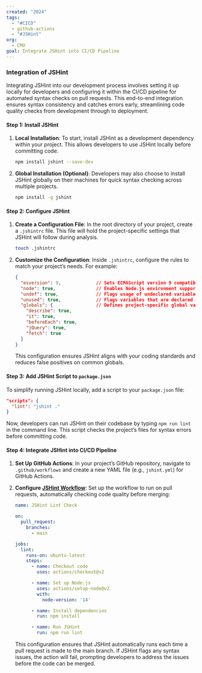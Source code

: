 ```yaml
---
created: "2024"
tags:
  - "#CICD"
  - github-actions
  - "#JSHint"
org:
  - CMU
goal: Integrate JSHint into CI/CD Pipeline
---
```

### Integration of JSHint

Integrating JSHint into our development process involves setting it up locally for developers and configuring it within the CI/CD pipeline for automated syntax checks on pull requests. This end-to-end integration ensures syntax consistency and catches errors early, streamlining code quality checks from development through to deployment.

#### Step 1: Install JSHint

1. **Local Installation**:
   To start, install JSHint as a development dependency within your project. This allows developers to use JSHint locally before committing code. 
   ```bash
   npm install jshint --save-dev
   ```

2. **Global Installation (Optional)**:
   Developers may also choose to install JSHint globally on their machines for quick syntax checking across multiple projects.
   ```bash
   npm install -g jshint
   ```

#### Step 2: Configure JSHint

1. **Create a Configuration File**:
   In the root directory of your project, create a `.jshintrc` file. This file will hold the project-specific settings that JSHint will follow during analysis.
   ```bash
   touch .jshintrc
   ```

2. **Customize the Configuration**:
   Inside `.jshintrc`, configure the rules to match your project’s needs. For example:
   ```json
   {
     "esversion": 9,             // Sets ECMAScript version 9 compatibility
     "node": true,               // Enables Node.js environment support
     "undef": true,              // Flags usage of undeclared variables
     "unused": true,             // Flags variables that are declared but not used
     "globals": {                // Defines project-specific global variables
       "describe": true,
       "it": true,
       "beforeEach": true,
       "jQuery": true,
       "fetch": true
     }
   }
   ```
   This configuration ensures JSHint aligns with your coding standards and reduces false positives on common globals.

#### Step 3: Add JSHint Script to `package.json`

To simplify running JSHint locally, add a script to your `package.json` file:
```json
"scripts": {
  "lint": "jshint ."
}
```
Now, developers can run JSHint on their codebase by typing `npm run lint` in the command line. This script checks the project’s files for syntax errors before committing code.

#### Step 4: Integrate JSHint into CI/CD Pipeline

1. **Set Up GitHub Actions**:
   In your project’s GitHub repository, navigate to `.github/workflows` and create a new YAML file (e.g., `jshint.yml`) for GitHub Actions.

2. **Configure [JSHint Workflow](https://github.com/CMU-313/nodebb-f24-the-turtles/blob/f24/.github/workflows/jshint.yml)**:
   Set up the workflow to run on pull requests, automatically checking code quality before merging:
   ```yaml
   name: JSHint Lint Check

   on:
     pull_request:
       branches:
         - main

   jobs:
     lint:
       runs-on: ubuntu-latest
       steps:
         - name: Checkout code
           uses: actions/checkout@v2

         - name: Set up Node.js
           uses: actions/setup-node@v2
           with:
             node-version: '14'

         - name: Install dependencies
           run: npm install

         - name: Run JSHint
           run: npm run lint
   ```
   This configuration ensures that JSHint automatically runs each time a pull request is made to the main branch. If JSHint flags any syntax issues, the action will fail, prompting developers to address the issues before the code can be merged.
